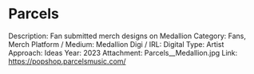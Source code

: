 # Parcels

Description: Fan submitted merch designs on Medallion
Category: Fans, Merch
Platform / Medium: Medallion
Digi / IRL: Digital
Type: Artist
Approach: Ideas
Year: 2023
Attachment: Parcels__Medallion.jpg
Link: https://popshop.parcelsmusic.com/